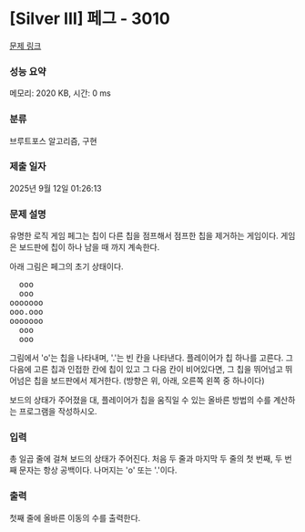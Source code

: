 # [Silver III] 페그 - 3010 

[문제 링크](https://www.acmicpc.net/problem/3010) 

### 성능 요약

메모리: 2020 KB, 시간: 0 ms

### 분류

브루트포스 알고리즘, 구현

### 제출 일자

2025년 9월 12일 01:26:13

### 문제 설명

<p>유명한 로직 게임 페그는 칩이 다른 칩을 점프해서 점프한 칩을 제거하는 게임이다. 게임은 보드판에 칩이 하나 남을 때 까지 계속한다.</p>

<p>아래 그림은 페그의 초기 상태이다.</p>

<pre>  ooo
  ooo
ooooooo
ooo.ooo
ooooooo
  ooo
  ooo</pre>

<p>그림에서 'o'는 칩을 나타내며, '.'는 빈 칸을 나타낸다. 플레이어가 칩 하나를 고른다. 그 다음에 고른 칩과 인접한 칸에 칩이 있고 그 다음 칸이 비어있다면, 그 칩을 뛰어넘고 뛰어넘은 칩을 보드판에서 제거한다. (방향은 위, 아래, 오른쪽 왼쪽 중 하나이다) </p>

<p>보드의 상태가 주어졌을 대, 플레이어가 칩을 움직일 수 있는 올바른 방법의 수를 계산하는 프로그램을 작성하시오.</p>

### 입력 

 <p>총 일곱 줄에 걸쳐 보드의 상태가 주어진다. 처음 두 줄과 마지막 두 줄의 첫 번째, 두 번째 문자는 항상 공백이다. 나머지는 'o' 또는 '.'이다.</p>

### 출력 

 <p>첫째 줄에 올바른 이동의 수를 출력한다.</p>

